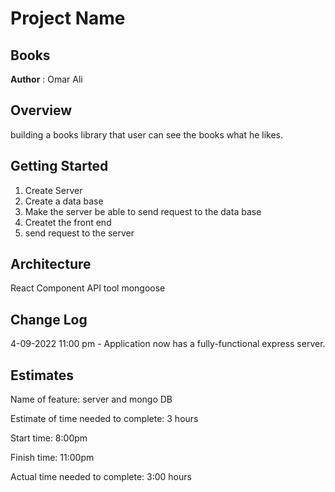# Project Name
## Books

**Author** : Omar Ali

## Overview
building a books library that user can see the books what he likes.

## Getting Started

1. Create Server
2. Create a data base
3. Make the server be able to send request to the data base
4. Createt the front end
5. send request to the server

## Architecture
React Component API tool mongoose

## Change Log
4-09-2022 11:00 pm - Application now has a fully-functional express server.

## Estimates

Name of feature: server and mongo DB

Estimate of time needed to complete: 3 hours

Start time: 8:00pm

Finish time: 11:00pm

Actual time needed to complete: 3:00 hours